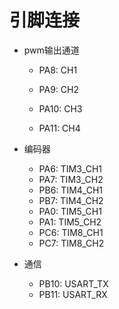 # 引脚连接

*   pwm输出通道

    *   PA8: CH1

    *   PA9: CH2

    *   PA10: CH3

    *   PA11: CH4

*   编码器
    *   PA6: TIM3_CH1
    *   PA7: TIM3_CH2
    *   PB6: TIM4_CH1
    *   PB7: TIM4_CH2
    *   PA0: TIM5_CH1
    *   PA1: TIM5_CH2
    *   PC6: TIM8_CH1
    *   PC7: TIM8_CH2
*   通信
    *   PB10: USART_TX
    *   PB11: USART_RX

